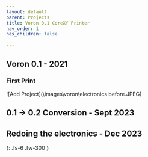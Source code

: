 ```yaml
---
layout: default
parent: Projects
title: Voron 0.1 CoreXY Printer
nav_order: 1
has_children: false

---
```


## [](#header-2)Voron 0.1 - 2021

### [](#header-3)First Print
![Add Project](\images\voron\electronics before.JPEG)

## [](#header-2)0.1 -> 0.2 Conversion - Sept 2023


## [](#header-2)Redoing the electronics - Dec 2023



{: .fs-6 .fw-300 }